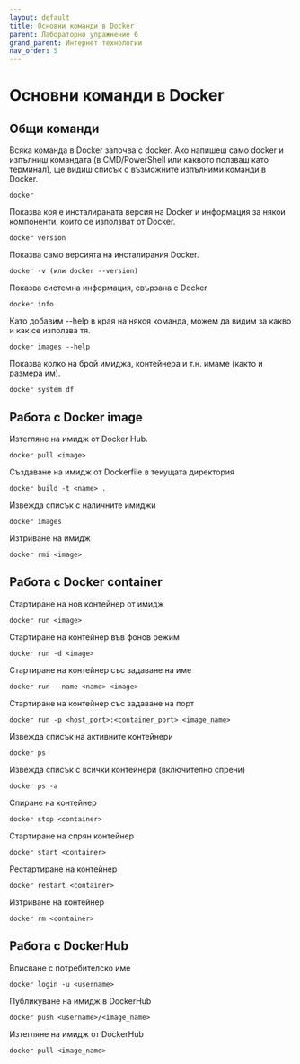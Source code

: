 ```yaml
---
layout: default
title: Основни команди в Docker
parent: Лабораторно упражнение 6
grand_parent: Интернет технологии
nav_order: 5
---
```


# Основни команди в Docker

## Общи команди

Всяка команда в Docker започва с docker. Ако напишеш само docker и изпълниш командата (в CMD/PowerShell или каквото ползваш като терминал), ще видиш списък с възможните изпълними команди в Docker.

```
docker
```

Показва коя е инсталираната версия на Docker и информация за някои компоненти, които се използват от Docker.

```
docker version   
```

Показва само версията на инсталирания Docker.

```
docker -v (или docker --version)
```

Показва системна информация, свързана с Docker

```
docker info
```

Като добавим --help в края на някоя команда, можем да видим за какво и как се използва тя.

```
docker images --help
```

Показва колко на брой имиджа, контейнера и т.н. имаме (както и размера им).

```
docker system df
 ```


## Работа с Docker image

Изтегляне на имидж от Docker Hub.

```
docker pull <image>
```

Създаване на имидж от Dockerfile в текущата директория

```
docker build -t <name> .
```

Извежда списък с наличните имиджи

```
docker images
```

Изтриване на имидж

```
docker rmi <image>
```

## Работа с Docker container

Стартиране на нов контейнер от имидж

```
docker run <image>
```

Стартиране на контейнер във фонов режим

```
docker run -d <image>
```

Стартиране на контейнер със задаване на име

```
docker run --name <name> <image>	
```
Стартиране на контейнер със задаване на порт

```
docker run -p <host_port>:<container_port> <image_name>
```

Извежда списък на активните контейнери

```
docker ps	
```

Извежда списък с всички контейнери (включително спрени)

```
docker ps -a	
```

Спиране на контейнер

```
docker stop <container>
```

Стартиране на спрян контейнер

```
docker start <container>
```

Рестартиране на контейнер

```
docker restart <container>
```

Изтриване на контейнер

```
docker rm <container>
```

## Работа с DockerHub

Вписване с потребителско име

```
docker login -u <username>
```
Публикуване на имидж в DockerHub

```
docker push <username>/<image_name>
```
Изтегляне на имидж от DockerHub
	
```
docker pull <image_name>
```

	
	
